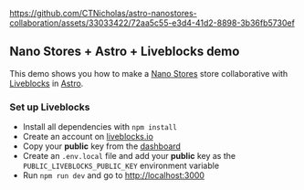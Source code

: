 https://github.com/CTNicholas/astro-nanostores-collaboration/assets/33033422/72aa5c55-e3d4-41d2-8898-3b36fb5730ef

## Nano Stores + Astro + Liveblocks demo

This demo shows you how to make a [Nano Stores](https://github.com/nanostores/nanostores) store collaborative with [Liveblocks](https://liveblocks.io/) in [Astro](https://astro.build).

### Set up Liveblocks

- Install all dependencies with `npm install`
- Create an account on [liveblocks.io](https://liveblocks.io/dashboard)
- Copy your **public** key from the [dashboard](https://liveblocks.io/dashboard/apikeys)
- Create an `.env.local` file and add your **public** key as the `PUBLIC_LIVEBLOCKS_PUBLIC_KEY` environment
  variable
- Run `npm run dev` and go to [http://localhost:3000](http://localhost:3000)
